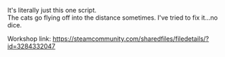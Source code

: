 It's literally just this one script.
</br>The cats go flying off into the distance sometimes. I've tried to fix it...no dice.

Workshop link: <https://steamcommunity.com/sharedfiles/filedetails/?id=3284332047>

